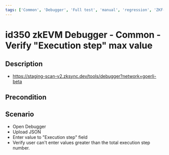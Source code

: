 ```yaml
---
tags: ['Common', 'Debugger', 'Full test', 'manual', 'regression', 'ZKF-2265', 'Active']
---
```


# id350 zkEVM Debugger - Common - Verify "Execution step" max value

## Description
  - https://staging-scan-v2.zksync.dev/tools/debugger?network=goerli-beta

## Precondition


## Scenario
- Open Debugger
- Upload JSON
- Enter value to "Execution step" field
- Verify user can't enter values greater than the total execution step number.
